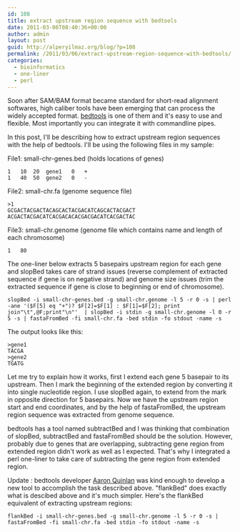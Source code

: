 ```yaml
---
id: 108
title: extract upstream region sequence with bedtools
date: 2011-03-06T08:40:36+00:00
author: admin
layout: post
guid: http://alperyilmaz.org/blog/?p=108
permalink: /2011/03/06/extract-upstream-region-sequence-with-bedtools/
categories:
  - bioinformatics
  - one-liner
  - perl
---
```

Soon after SAM/BAM format became standard for short-read alignment softwares, high caliber tools have been emerging that can process the widely accepted format. [bedtools](http://code.google.com/p/bedtools/) is one of them and it's easy to use and flexible. Most importantly you can integrate it with commandline pipes.

In this post, I'll be describing how to extract upstream region sequences with the help of bedtools. I'll be using the following files in my sample:

File1: small-chr-genes.bed (holds locations of genes)

```
1	10	20	gene1	0	+
1	40	50	gene2	0	-
```

File2: small-chr.fa (genome sequence file)

```
>1
GCGACTACGACTACAGCACTACGACATCAGCACTACGACT
ACGACTACGACATCACGACACACGACGACATCACGACTAC
```

File3: small-chr.genome (genome file which contains name and length of each chromosome)

```
1	80
```

The one-liner below extracts 5 basepairs upstream region for each gene and slopBed takes care of strand issues (reverse complement of extracted sequence if gene is on negative strand) and genome size issues (trim the extracted sequence if gene is close to beginning or end of chromosome).

```
slopBed -i small-chr-genes.bed -g small-chr.genome -l 5 -r 0 -s | perl -ane '($F[5] eq "+")? $F[2]=$F[1] : $F[1]=$F[2]; print join"\t",@F;print"\n"'  | slopBed -i stdin -g small-chr.genome -l 0 -r 5 -s | fastaFromBed -fi small-chr.fa -bed stdin -fo stdout -name -s
```

The output looks like this:

```
>gene1
TACGA
>gene2
TGATG
```

Let me try to explain how it works, first I extend each gene 5 basepair to its upstream. Then I mark the beginning of the extended region by converting it into single nucleotide region. I use slopBed again, to extend from the mark in opposite direction for 5 basepairs. Now we have the upstream region start and end coordinates, and by the help of fastaFromBed, the upstream region sequence was extracted from genome sequence.

bedtools has a tool named subtractBed and I was thinking that combination of slopBed, subtractBed and fastaFromBed should be the solution. However, probably due to genes that are overlapping, subtracting gene region from extended region didn't work as well as I expected. That's why I integrated a perl one-liner to take care of subtracting the gene region from extended region.

Update : bedtools developer [Aaron Quinlan](http://obx.cphg.virginia.edu/quinlan/) was kind enough to develop a new tool to accomplish the task described above. "flankBed" does exactly what is descibed above and it's much simpler. Here's the flankBed equivalent of extracting upstream regions:

```
flankBed -i small-chr-genes.bed -g small-chr.genome -l 5 -r 0 -s | fastaFromBed -fi small-chr.fa -bed stdin -fo stdout -name -s
```
